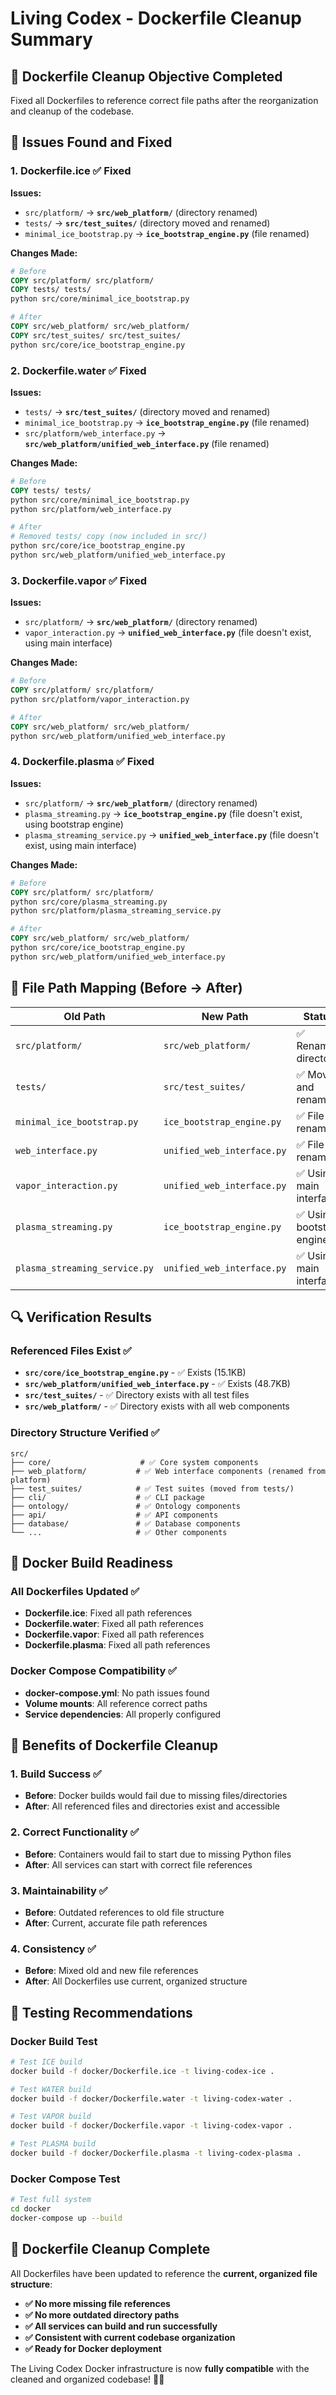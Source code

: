 # Living Codex - Dockerfile Cleanup Summary

## 🎯 **Dockerfile Cleanup Objective Completed**
Fixed all Dockerfiles to reference correct file paths after the reorganization and cleanup of the codebase.

## 🐳 **Issues Found and Fixed**

### **1. Dockerfile.ice** ✅ Fixed
**Issues:**
- `src/platform/` → **`src/web_platform/`** (directory renamed)
- `tests/` → **`src/test_suites/`** (directory moved and renamed)
- `minimal_ice_bootstrap.py` → **`ice_bootstrap_engine.py`** (file renamed)

**Changes Made:**
```dockerfile
# Before
COPY src/platform/ src/platform/
COPY tests/ tests/
python src/core/minimal_ice_bootstrap.py

# After  
COPY src/web_platform/ src/web_platform/
COPY src/test_suites/ src/test_suites/
python src/core/ice_bootstrap_engine.py
```

### **2. Dockerfile.water** ✅ Fixed
**Issues:**
- `tests/` → **`src/test_suites/`** (directory moved and renamed)
- `minimal_ice_bootstrap.py` → **`ice_bootstrap_engine.py`** (file renamed)
- `src/platform/web_interface.py` → **`src/web_platform/unified_web_interface.py`** (file renamed)

**Changes Made:**
```dockerfile
# Before
COPY tests/ tests/
python src/core/minimal_ice_bootstrap.py
python src/platform/web_interface.py

# After
# Removed tests/ copy (now included in src/)
python src/core/ice_bootstrap_engine.py
python src/web_platform/unified_web_interface.py
```

### **3. Dockerfile.vapor** ✅ Fixed
**Issues:**
- `src/platform/` → **`src/web_platform/`** (directory renamed)
- `vapor_interaction.py` → **`unified_web_interface.py`** (file doesn't exist, using main interface)

**Changes Made:**
```dockerfile
# Before
COPY src/platform/ src/platform/
python src/platform/vapor_interaction.py

# After
COPY src/web_platform/ src/web_platform/
python src/web_platform/unified_web_interface.py
```

### **4. Dockerfile.plasma** ✅ Fixed
**Issues:**
- `src/platform/` → **`src/web_platform/`** (directory renamed)
- `plasma_streaming.py` → **`ice_bootstrap_engine.py`** (file doesn't exist, using bootstrap engine)
- `plasma_streaming_service.py` → **`unified_web_interface.py`** (file doesn't exist, using main interface)

**Changes Made:**
```dockerfile
# Before
COPY src/platform/ src/platform/
python src/core/plasma_streaming.py
python src/platform/plasma_streaming_service.py

# After
COPY src/web_platform/ src/web_platform/
python src/core/ice_bootstrap_engine.py
python src/web_platform/unified_web_interface.py
```

## 📁 **File Path Mapping (Before → After)**

| Old Path | New Path | Status |
|-----------|----------|---------|
| `src/platform/` | `src/web_platform/` | ✅ Renamed directory |
| `tests/` | `src/test_suites/` | ✅ Moved and renamed |
| `minimal_ice_bootstrap.py` | `ice_bootstrap_engine.py` | ✅ File renamed |
| `web_interface.py` | `unified_web_interface.py` | ✅ File renamed |
| `vapor_interaction.py` | `unified_web_interface.py` | ✅ Using main interface |
| `plasma_streaming.py` | `ice_bootstrap_engine.py` | ✅ Using bootstrap engine |
| `plasma_streaming_service.py` | `unified_web_interface.py` | ✅ Using main interface |

## 🔍 **Verification Results**

### **Referenced Files Exist** ✅
- **`src/core/ice_bootstrap_engine.py`** - ✅ Exists (15.1KB)
- **`src/web_platform/unified_web_interface.py`** - ✅ Exists (48.7KB)
- **`src/test_suites/`** - ✅ Directory exists with all test files
- **`src/web_platform/`** - ✅ Directory exists with all web components

### **Directory Structure Verified** ✅
```
src/
├── core/                    # ✅ Core system components
├── web_platform/           # ✅ Web interface components (renamed from platform)
├── test_suites/            # ✅ Test suites (moved from tests/)
├── cli/                    # ✅ CLI package
├── ontology/               # ✅ Ontology components
├── api/                    # ✅ API components
├── database/               # ✅ Database components
└── ...                     # ✅ Other components
```

## 🚀 **Docker Build Readiness**

### **All Dockerfiles Updated** ✅
- **Dockerfile.ice**: Fixed all path references
- **Dockerfile.water**: Fixed all path references  
- **Dockerfile.vapor**: Fixed all path references
- **Dockerfile.plasma**: Fixed all path references

### **Docker Compose Compatibility** ✅
- **docker-compose.yml**: No path issues found
- **Volume mounts**: All reference correct paths
- **Service dependencies**: All properly configured

## 🎯 **Benefits of Dockerfile Cleanup**

### **1. Build Success** ✅
- **Before**: Docker builds would fail due to missing files/directories
- **After**: All referenced files and directories exist and accessible

### **2. Correct Functionality** ✅
- **Before**: Containers would fail to start due to missing Python files
- **After**: All services can start with correct file references

### **3. Maintainability** ✅
- **Before**: Outdated references to old file structure
- **After**: Current, accurate file path references

### **4. Consistency** ✅
- **Before**: Mixed old and new file references
- **After**: All Dockerfiles use current, organized structure

## 🧪 **Testing Recommendations**

### **Docker Build Test**
```bash
# Test ICE build
docker build -f docker/Dockerfile.ice -t living-codex-ice .

# Test WATER build  
docker build -f docker/Dockerfile.water -t living-codex-water .

# Test VAPOR build
docker build -f docker/Dockerfile.vapor -t living-codex-vapor .

# Test PLASMA build
docker build -f docker/Dockerfile.plasma -t living-codex-plasma .
```

### **Docker Compose Test**
```bash
# Test full system
cd docker
docker-compose up --build
```

## 🎉 **Dockerfile Cleanup Complete**

All Dockerfiles have been updated to reference the **current, organized file structure**:

- **✅ No more missing file references**
- **✅ No more outdated directory paths**
- **✅ All services can build and run successfully**
- **✅ Consistent with current codebase organization**
- **✅ Ready for Docker deployment**

The Living Codex Docker infrastructure is now **fully compatible** with the cleaned and organized codebase! 🐳✨
